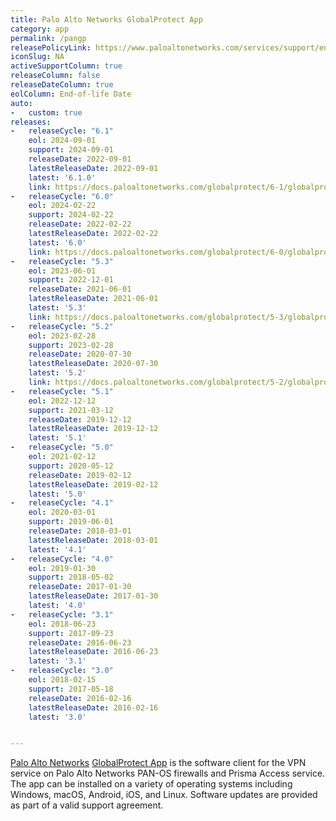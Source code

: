 ```yaml
---
title: Palo Alto Networks GlobalProtect App
category: app
permalink: /pangp
releasePolicyLink: https://www.paloaltonetworks.com/services/support/end-of-life-announcements/end-of-life-summary
iconSlug: NA
activeSupportColumn: true
releaseColumn: false
releaseDateColumn: true
eolColumn: End-of-life Date
auto:
-   custom: true
releases:
-   releaseCycle: "6.1"
    eol: 2024-09-01
    support: 2024-09-01
    releaseDate: 2022-09-01
    latestReleaseDate: 2022-09-01
    latest: '6.1.0'
    link: https://docs.paloaltonetworks.com/globalprotect/6-1/globalprotect-app-release-notes
-   releaseCycle: "6.0"
    eol: 2024-02-22
    support: 2024-02-22
    releaseDate: 2022-02-22
    latestReleaseDate: 2022-02-22
    latest: '6.0'
    link: https://docs.paloaltonetworks.com/globalprotect/6-0/globalprotect-app-release-notes
-   releaseCycle: "5.3"
    eol: 2023-06-01
    support: 2022-12-01
    releaseDate: 2021-06-01
    latestReleaseDate: 2021-06-01
    latest: '5.3'
    link: https://docs.paloaltonetworks.com/globalprotect/5-3/globalprotect-app-release-notes/gp-app-release-information
-   releaseCycle: "5.2"
    eol: 2023-02-28
    support: 2023-02-28
    releaseDate: 2020-07-30
    latestReleaseDate: 2020-07-30
    latest: '5.2'
    link: https://docs.paloaltonetworks.com/globalprotect/5-2/globalprotect-app-release-notes
-   releaseCycle: "5.1"
    eol: 2022-12-12
    support: 2021-03-12
    releaseDate: 2019-12-12
    latestReleaseDate: 2019-12-12
    latest: '5.1'
-   releaseCycle: "5.0"
    eol: 2021-02-12
    support: 2020-05-12
    releaseDate: 2019-02-12
    latestReleaseDate: 2019-02-12
    latest: '5.0'
-   releaseCycle: "4.1"
    eol: 2020-03-01
    support: 2019-06-01
    releaseDate: 2018-03-01
    latestReleaseDate: 2018-03-01
    latest: '4.1'
-   releaseCycle: "4.0"
    eol: 2019-01-30
    support: 2018-05-02
    releaseDate: 2017-01-30
    latestReleaseDate: 2017-01-30
    latest: '4.0'
-   releaseCycle: "3.1"
    eol: 2018-06-23
    support: 2017-09-23
    releaseDate: 2016-06-23
    latestReleaseDate: 2016-06-23
    latest: '3.1'
-   releaseCycle: "3.0"
    eol: 2018-02-15
    support: 2017-05-18
    releaseDate: 2016-02-16
    latestReleaseDate: 2016-02-16
    latest: '3.0'


---
```


[Palo Alto Networks](https://www.paloaltonetworks.com/) [GlobalProtect App](https://docs.paloaltonetworks.com/globalprotect) is the software client for the VPN service on Palo Alto Networks PAN-OS firewalls and Prisma Access service. The app can be installed on a variety of operating systems including Windows, macOS, Android, iOS, and Linux.
Software updates are provided as part of a valid support agreement.
